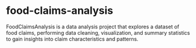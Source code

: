 # food-claims-analysis
FoodClaimsAnalysis is a data analysis project that explores a dataset of food claims, performing data cleaning, visualization, and summary statistics to gain insights into claim characteristics and patterns.
